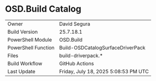 ﻿# OSD.Build Catalog

| | |
|-|-|
| Owner | David Segura |
| Build Version | 25.7.18.1 |
| PowerShell Module | OSD.Build |
| PowerShell Function | Build-OSDCatalogSurfaceDriverPack |
| Files | build-driverpack.* |
| Build Workflow | GitHub Actions |
| Last Update | Friday, July 18, 2025 5:08:53 PM UTC |

